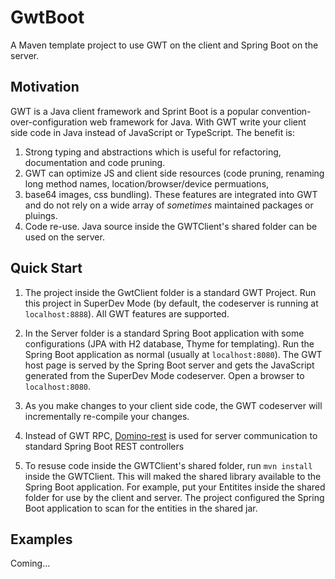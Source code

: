 # GwtBoot
A Maven template project to use GWT on the client and Spring Boot on the server.

## Motivation

GWT is a Java client framework and Sprint Boot is a popular convention-over-configuration web framework for Java.
With GWT write your client side code in Java instead of JavaScript or TypeScript. The benefit is:

1. Strong typing and abstractions which is useful for refactoring, documentation and code pruning.
2. GWT can optimize JS and client side resources (code pruning, renaming long method names, location/browser/device permuations,
3.  base64 images, css bundling). These features are integrated into GWT and do not rely on a wide array of <i>sometimes</i> maintained packages or pluings.
4. Code re-use. Java source inside the GWTClient's shared folder can be used on the server.

## Quick Start

1. The project inside the GwtClient folder is a standard GWT Project. Run this project in SuperDev Mode (by default, the codeserver
is running at `localhost:8888`). All GWT features are supported.
2. In the Server folder is a standard Spring Boot application with some configurations (JPA with H2 database, Thyme for templating). 
  Run the Spring Boot application as normal (usually at `localhost:8080`).
  The GWT host page is served by the Spring Boot server and gets the JavaScript generated from the SuperDev Mode codeserver.
  Open a browser to `localhost:8080`.
  
4. As you make changes to your client side code, the GWT codeserver will incrementally re-compile your changes.
5. Instead of GWT RPC, [Domino-rest](https://github.com/DominoKit/domino-rest) is used for server communication to standard Spring Boot REST controllers
6. To resuse code inside the GWTClient's shared folder, run `mvn install` inside the GWTClient. This will maked the shared
   library available to the Spring Boot application. For example, put your Entitites inside the shared folder for use by the
   client and server. The project configured the Spring Boot application to scan for the entities in the shared jar. 

## Examples
Coming...
